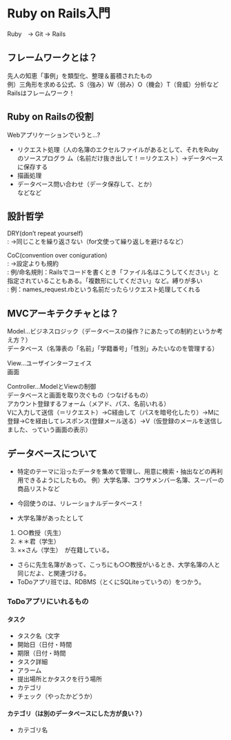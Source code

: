 # Ruby on Rails入門  
Ruby　→ Git → Rails  

## フレームワークとは？  
先人の知恵「事例」を類型化、整理＆蓄積されたもの  
例）三角形を求める公式、S（強み）W（弱み）O（機会）T（脅威）分析など  
Railsはフレームワーク！  

## Ruby on Railsの役割  
Webアプリケーションでいうと…?  
* リクエスト処理（人の名簿のエクセルファイルがあるとして、それをRubyのソースプログラ	ム（名前だけ抜き出して！＝リクエスト）→データベースに保存する  
* 描画処理  
* データベース問い合わせ（データ保存して、とか）  
などなど  

## 設計哲学
DRY(don’t repeat yourself)  
: →同じことを繰り返さない（for文使って繰り返しを避けるなど）  

CoC(convention over coniguration)  
: →設定よりも規約  
: 例/命名規則：Railsでコードを書くとき「ファイル名はこうしてください」と指定されていることもある。「複数形にしてください」など。縛りが多い  
: 例：names_request.rbという名前だったらリクエスト処理してくれる    


## MVCアーキテクチャとは？  
Model…ビジネスロジック（データベースの操作？にあたっての制約というか考え方？）  
データベース（名簿表の「名前」「学籍番号」「性別」みたいなのを管理する）

View…ユーザインターフェイス  
画面

Controller…ModelとViewの制御  
データベースと画面を取り次ぐもの（つなげるもの）  
アカウント登録するフォーム（メアド、パス、名前いれる）  
Vに入力して送信（＝リクエスト）→C経由して（パスを暗号化したり）→Mに登録→Cを経由してレスポンス(登録メール送る）→V（仮登録のメールを送信しました、っていう画面の表示）



## データベースについて
* 特定のテーマに沿ったデータを集めて管理し、用意に検索・抽出などの再利用できるようにしたもの。
例）大学名簿、コウサメンバー名簿、スーパーの商品リストなど

* 今回使うのは、リレーショナルデータベース！
* 大学名簿があったとして

1. ○○教授（先生）
2. ＊＊君（学生）
3. ××さん（学生）　が在籍している。

* さらに先生名簿があって、こっちにも○○教授がいるとき、大学名簿の人と同じだよ、と関連づける。  
* ToDoアプリ班では、RDBMS（とくにSQLiteっていうの）をつかう。


### ToDoアプリにいれるもの
#### タスク
* タスク名（文字
* 開始日（日付・時間
* 期限（日付・時間
* タスク詳細
* アラーム
* 提出場所とかタスクを行う場所
* カテゴリ
* チェック（やったかどうか）

#### カテゴリ（は別のデータベースにした方が良い？）
* カテゴリ名